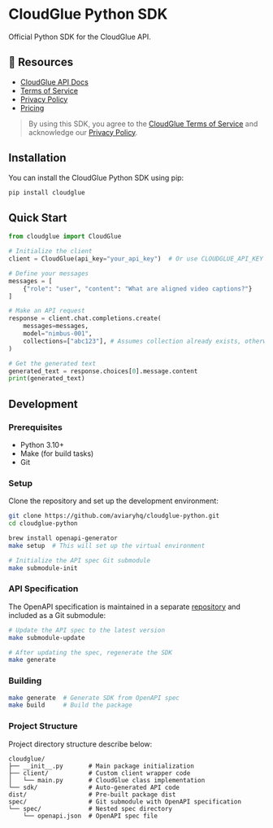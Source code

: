 # CloudGlue Python SDK

Official Python SDK for the CloudGlue API.

## 📖 Resources

- [CloudGlue API Docs](https://docs.cloudglue.dev)
- [Terms of Service](https://cloudglue.dev/terms)
- [Privacy Policy](https://cloudglue.dev/privacy)
- [Pricing](https://cloudglue.dev/pricing)

> By using this SDK, you agree to the [CloudGlue Terms of Service](https://cloudglue.dev/terms) and acknowledge our [Privacy Policy](https://cloudglue.dev/privacy).


## Installation

You can install the CloudGlue Python SDK using pip:

```bash
pip install cloudglue
```

## Quick Start

```python
from cloudglue import CloudGlue

# Initialize the client
client = CloudGlue(api_key="your_api_key")  # Or use CLOUDGLUE_API_KEY env variable

# Define your messages
messages = [
    {"role": "user", "content": "What are aligned video captions?"}
]

# Make an API request
response = client.chat.completions.create(
    messages=messages,
    model="nimbus-001",
    collections=["abc123"], # Assumes collection already exists, otherwise create one first then reference here by collection id    
)

# Get the generated text
generated_text = response.choices[0].message.content
print(generated_text)
```

## Development

### Prerequisites

- Python 3.10+
- Make (for build tasks)
- Git

### Setup

Clone the repository and set up the development environment:

```bash
git clone https://github.com/aviaryhq/cloudglue-python.git
cd cloudglue-python

brew install openapi-generator
make setup  # This will set up the virtual environment

# Initialize the API spec Git submodule
make submodule-init
```

### API Specification

The OpenAPI specification is maintained in a separate [repository](https://github.com/aviaryhq/cloudglue-api-spec) and included as a Git submodule:

```bash
# Update the API spec to the latest version
make submodule-update

# After updating the spec, regenerate the SDK
make generate
```

### Building

```bash
make generate  # Generate SDK from OpenAPI spec
make build     # Build the package
```

### Project Structure

Project directory structure describe below:

```
cloudglue/
├── __init__.py       # Main package initialization
├── client/           # Custom client wrapper code
│   └── main.py       # CloudGlue class implementation  
└── sdk/              # Auto-generated API code
dist/                 # Pre-built package dist
spec/                 # Git submodule with OpenAPI specification
└── spec/             # Nested spec directory
    └── openapi.json  # OpenAPI spec file
```
